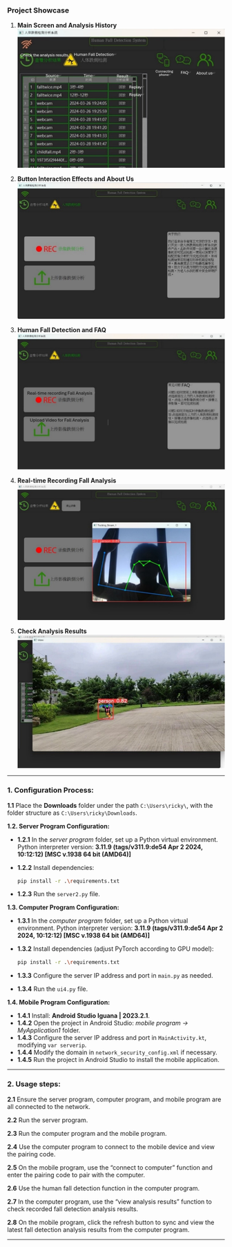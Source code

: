 ### Project Showcase

1. **Main Screen and Analysis History**  
![The main screen also serves as the analysis history](https://github.com/collect1on/Human-Fall-Detection-System/blob/main/folder_for_readme_picture/The%20main%20screen%20also%20serves%20as%20the%20analysis%20history.png)

2. **Button Interaction Effects and About Us**  
![Button Interaction Effects and about us](https://github.com/collect1on/Human-Fall-Detection-System/blob/main/folder_for_readme_picture/Button%20Interaction%20Effects%20and%20about%20us.jpg)

3. **Human Fall Detection and FAQ**  
![Human Fall Detection and FAQ](https://github.com/collect1on/Human-Fall-Detection-System/blob/main/folder_for_readme_picture/Human%20Fall%20Detection%20and%20FAQ.png)

4. **Real-time Recording Fall Analysis**  
![Real-time recording Fall Analysis](https://github.com/collect1on/Human-Fall-Detection-System/blob/main/folder_for_readme_picture/Real-time%20recording%20Fall%20Analysis.jpg)

5. **Check Analysis Results**  
![Check the analysis results](https://github.com/collect1on/Human-Fall-Detection-System/blob/main/folder_for_readme_picture/Check%20the%20analysis%20results.jpg)

---




### 1. Configuration Process:

**1.1** Place the **Downloads** folder under the path `C:\Users\ricky\`, with the folder structure as `C:\Users\ricky\Downloads`.

**1.2. Server Program Configuration:**

* **1.2.1** In the *server program* folder, set up a Python virtual environment.
  Python interpreter version: **3.11.9 (tags/v311.9\:de54 Apr 2 2024, 10:12:12) \[MSC v.1938 64 bit (AMD64)]**
* **1.2.2** Install dependencies:

  ```bash
  pip install -r .\requirements.txt
  ```
* **1.2.3** Run the `server2.py` file.

**1.3. Computer Program Configuration:**

* **1.3.1** In the *computer program* folder, set up a Python virtual environment.
  Python interpreter version: **3.11.9 (tags/v311.9\:de54 Apr 2 2024, 10:12:12) \[MSC v.1938 64 bit (AMD64)]**
* **1.3.2** Install dependencies (adjust PyTorch according to GPU model):

  ```bash
  pip install -r .\requirements.txt
  ```
* **1.3.3** Configure the server IP address and port in `main.py` as needed.
* **1.3.4** Run the `ui4.py` file.

**1.4. Mobile Program Configuration:**

* **1.4.1** Install: **Android Studio Iguana | 2023.2.1**.
* **1.4.2** Open the project in Android Studio: *mobile program → MyApplication1* folder.
* **1.4.3** Configure the server IP address and port in `MainActivity.kt`, modifying `var serverip`.
* **1.4.4** Modify the domain in `network_security_config.xml` if necessary.
* **1.4.5** Run the project in Android Studio to install the mobile application.

---

### 2. Usage steps:

**2.1** Ensure the server program, computer program, and mobile program are all connected to the network.

**2.2** Run the server program.

**2.3** Run the computer program and the mobile program.

**2.4** Use the computer program to connect to the mobile device and view the pairing code.

**2.5** On the mobile program, use the “connect to computer” function and enter the pairing code to pair with the computer.

**2.6** Use the human fall detection function in the computer program.

**2.7** In the computer program, use the “view analysis results” function to check recorded fall detection analysis results.

**2.8** On the mobile program, click the refresh button to sync and view the latest fall detection analysis results from the computer program.



---

